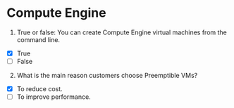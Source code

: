 # Compute Engine

1. True or false: You can create Compute Engine virtual machines from the command line.

- [X] True
- [ ] False

2. What is the main reason customers choose Preemptible VMs?

- [X] To reduce cost.
- [ ] To improve performance.
